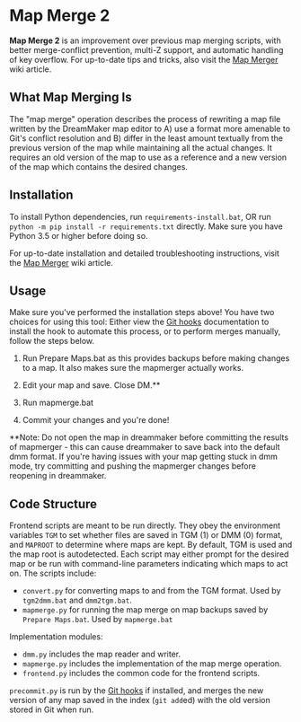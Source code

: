 # Map Merge 2

**Map Merge 2** is an improvement over previous map merging scripts, with
better merge-conflict prevention, multi-Z support, and automatic handling of
key overflow. For up-to-date tips and tricks, also visit the [Map Merger] wiki article.

## What Map Merging Is

The "map merge" operation describes the process of rewriting a map file written
by the DreamMaker map editor to A) use a format more amenable to Git's conflict
resolution and B) differ in the least amount textually from the previous
version of the map while maintaining all the actual changes. It requires an old
version of the map to use as a reference and a new version of the map which
contains the desired changes.

## Installation

To install Python dependencies, run `requirements-install.bat`, OR run
`python -m pip install -r requirements.txt` directly. Make sure you have Python 3.5
or higher before doing so.

For up-to-date installation and detailed troubleshooting instructions, visit
the [Map Merger] wiki article.

## Usage

Make sure you've performed the installation steps above! You have two choices for using this tool: Either view the [Git hooks] documentation to install the hook to automate this process,
or to perform merges manually, follow the steps below.

1. Run Prepare Maps.bat as this provides backups before making changes to a map. It also makes sure the mapmerger actually works.

2. Edit your map and save. Close DM.**

3. Run mapmerge.bat

4. Commit your changes and you're done!

**Note: Do not open the map in dreammaker before committing the results of mapmerger - this can cause dreammaker to save back into the default dmm format. If you're having issues with your map getting stuck in dmm mode, try committing and pushing the mapmerger changes before reopening in dreammaker.

## Code Structure

Frontend scripts are meant to be run directly. They obey the environment
variables `TGM` to set whether files are saved in TGM (1) or DMM (0) format,
and `MAPROOT` to determine where maps are kept. By default, TGM is used and
the map root is autodetected. Each script may either prompt for the desired map
or be run with command-line parameters indicating which maps to act on. The
scripts include:

* `convert.py` for converting maps to and from the TGM format. Used by
  `tgm2dmm.bat` and `dmm2tgm.bat`.
* `mapmerge.py` for running the map merge on map backups saved by
  `Prepare Maps.bat`. Used by `mapmerge.bat`

Implementation modules:

* `dmm.py` includes the map reader and writer.
* `mapmerge.py` includes the implementation of the map merge operation.
* `frontend.py` includes the common code for the frontend scripts.

`precommit.py` is run by the [Git hooks] if installed, and merges the new
version of any map saved in the index (`git add`ed) with the old version stored
in Git when run.

[Map Merger]: https://tgstation13.org/wiki/Map_Merger
[Git hooks]: ../hooks/README.md
